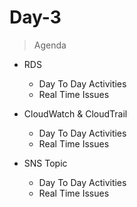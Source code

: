 # Day-3
> Agenda

- RDS
    - Day To Day Activities
    - Real Time Issues

- CloudWatch & CloudTrail
    - Day To Day Activities
    - Real Time Issues

- SNS Topic
    - Day To Day Activities
    - Real Time Issues